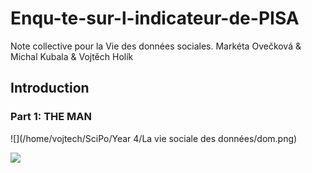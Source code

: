 # Enqu-te-sur-l-indicateur-de-PISA
Note collective pour la Vie des données sociales. Markéta Ovečková &amp; Michal Kubala &amp; Vojtěch Holík

## Introduction

### Part 1: THE MAN

![](/home/vojtech/SciPo/Year 4/La vie sociale des données/dom.png)

<img src="home/vojtech/SciPo/Year 4/La vie sociale des données/dom.jpg">
